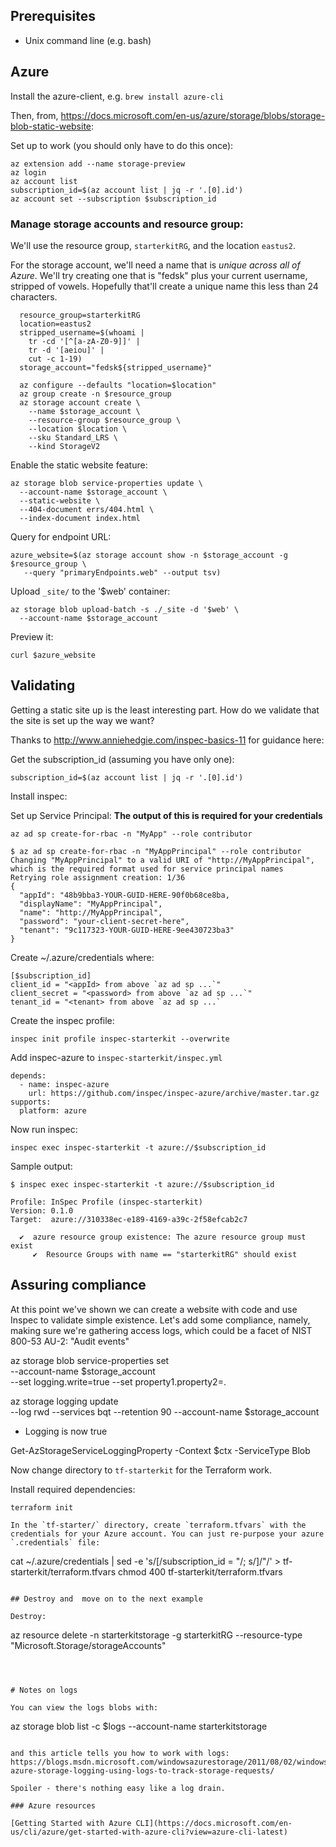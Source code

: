 ## Prerequisites

- Unix command line (e.g. bash)


## Azure

Install the azure-client, e.g. `brew install azure-cli`

Then, from, https://docs.microsoft.com/en-us/azure/storage/blobs/storage-blob-static-website:

Set up to work (you should only have to do this once):
```
az extension add --name storage-preview
az login
az account list
subscription_id=$(az account list | jq -r '.[0].id')
az account set --subscription $subscription_id
```

### Manage storage accounts and resource group: 

We'll use the resource group, `starterkitRG`, and the location `eastus2`. 

For the storage account, we'll need a name that is _unique across all of Azure_. We'll try creating one that is "fedsk" plus your current username, stripped of vowels. Hopefully that'll create a unique name this less than 24 characters.


```
  resource_group=starterkitRG
  location=eastus2
  stripped_username=$(whoami |
    tr -cd '[^[a-zA-Z0-9]]' |
    tr -d '[aeiou]' |
    cut -c 1-19)
  storage_account="fedsk${stripped_username}"

  az configure --defaults "location=$location"
  az group create -n $resource_group
  az storage account create \
    --name $storage_account \
    --resource-group $resource_group \
    --location $location \
    --sku Standard_LRS \
    --kind StorageV2
```

Enable the static website feature:

```
az storage blob service-properties update \
  --account-name $storage_account \
  --static-website \
  --404-document errs/404.html \
  --index-document index.html
```

Query for endpoint URL:

```
azure_website=$(az storage account show -n $storage_account -g $resource_group \
   --query "primaryEndpoints.web" --output tsv)
```

Upload `_site/` to the '$web' container:

```
az storage blob upload-batch -s ./_site -d '$web' \
  --account-name $storage_account
```

Preview it:

```
curl $azure_website
```

## Validating

Getting a static site up is the least interesting part. How do we validate that the site is set up the way we want?

Thanks to http://www.anniehedgie.com/inspec-basics-11 for guidance here:

Get the subscription_id (assuming you have only one):

```
subscription_id=$(az account list | jq -r '.[0].id')
```

Install inspec:

Set up Service Principal: **The output of this is required for your credentials**
```
az ad sp create-for-rbac -n "MyApp" --role contributor
```

```
$ az ad sp create-for-rbac -n "MyAppPrincipal" --role contributor
Changing "MyAppPrincipal" to a valid URI of "http://MyAppPrincipal", which is the required format used for service principal names
Retrying role assignment creation: 1/36
{
  "appId": "48b9bba3-YOUR-GUID-HERE-90f0b68ce8ba,
  "displayName": "MyAppPrincipal",
  "name": "http://MyAppPrincipal",
  "password": "your-client-secret-here",
  "tenant": "9c117323-YOUR-GUID-HERE-9ee430723ba3"
}
```

Create ~/.azure/credentials where:

```
[$subscription_id]
client_id = "<appId> from above `az ad sp ...`"
client_secret = "<password> from above `az ad sp ...`"
tenant_id = "<tenant> from above `az ad sp ...`
```

Create the inspec profile:

```
inspec init profile inspec-starterkit --overwrite
```

Add inspec-azure to `inspec-starterkit/inspec.yml`

```
depends:
  - name: inspec-azure
    url: https://github.com/inspec/inspec-azure/archive/master.tar.gz
supports:
  platform: azure
```

Now run inspec:

```
inspec exec inspec-starterkit -t azure://$subscription_id
```

Sample output:

```
$ inspec exec inspec-starterkit -t azure://$subscription_id

Profile: InSpec Profile (inspec-starterkit)
Version: 0.1.0
Target:  azure://310338ec-e189-4169-a39c-2f58efcab2c7

  ✔  azure resource group existence: The azure resource group must exist
     ✔  Resource Groups with name == "starterkitRG" should exist
```

## Assuring compliance

At this point we've shown we can create a website with code and use Inspec to validate simple existence. Let's add some compliance, namely, making sure we're gathering access logs, which could be a facet of NIST 800-53 AU-2: "Audit events"


az storage blob service-properties set \
  --account-name $storage_account \
  --set logging.write=true
  --set property1.property2=<value>.


 az storage logging update \
   --log rwd --services bqt --retention 90 --account-name $storage_account

* Logging is now true

 Get-AzStorageServiceLoggingProperty -Context $ctx -ServiceType Blob
 

Now change directory to `tf-starterkit` for the Terraform work.

Install required dependencies:

```
terraform init

In the `tf-starter/` directory, create `terraform.tfvars` with the credentials for your Azure account. You can just re-purpose your azure `.credentials` file:

```
  cat ~/.azure/credentials | 
    sed -e 's/\[/subscription_id = \"/; s/\]/\"/' > tf-starterkit/terraform.tfvars
  chmod 400 tf-starterkit/terraform.tfvars
```

## Destroy and  move on to the next example

Destroy:

```
az resource delete -n starterkitstorage -g starterkitRG --resource-type "Microsoft.Storage/storageAccounts"
```



# Notes on logs

You can view the logs blobs with:

```
az storage blob list -c \$logs --account-name starterkitstorage
```

and this article tells you how to work with logs: https://blogs.msdn.microsoft.com/windowsazurestorage/2011/08/02/windows-azure-storage-logging-using-logs-to-track-storage-requests/

Spoiler - there's nothing easy like a log drain.

### Azure resources

[Getting Started with Azure CLI](https://docs.microsoft.com/en-us/cli/azure/get-started-with-azure-cli?view=azure-cli-latest)
